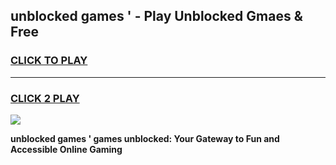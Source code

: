 
## unblocked games ' - Play Unblocked Gmaes & Free
<h3>
<a href="https://news.freeplayer.one?title=unblocked_games_'&ref=23F">CLICK TO PLAY</a></h3>
<hr>

<h3>
<a href="https://news.freeplayer.one?title=unblocked_games_'&ref=23F">CLICK 2 PLAY</a>
  
</h3>

<a href="https://news.freeplayer.one?title=unblocked_games_'&ref=23F/"><img src="https://clearcache.store/games.png"></a>


**unblocked games ' games unblocked: Your Gateway to Fun and Accessible Online Gaming**
